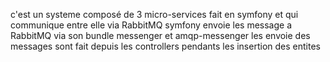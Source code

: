 c'est un systeme composé de 3 micro-services fait en symfony et qui communique entre elle via RabbitMQ 
symfony envoie les message a RabbitMQ via son bundle messenger et amqp-messenger 
les envoie des messages sont fait depuis les controllers pendants les insertion des entites 
